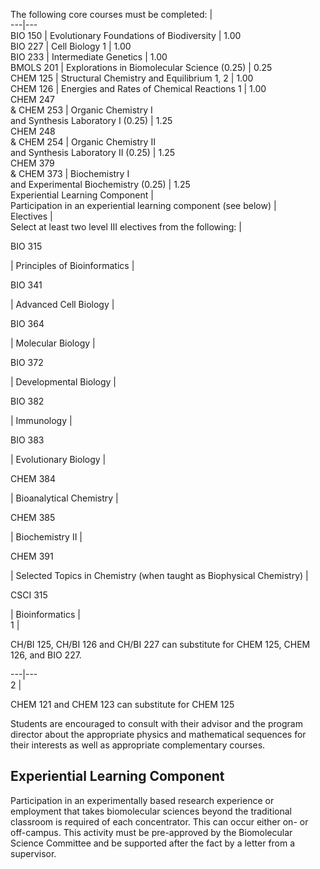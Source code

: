 The following core courses must be completed:  |  
---|---  
BIO 150  |  Evolutionary Foundations of Biodiversity  |  1.00  
BIO 227  |  Cell Biology  1  |  1.00  
BIO 233  |  Intermediate Genetics  |  1.00  
BMOLS 201  |  Explorations in Biomolecular Science (0.25)  |  0.25  
CHEM 125  |  Structural Chemistry and Equilibrium  1, 2  |  1.00  
CHEM 126  |  Energies and Rates of Chemical Reactions  1  |  1.00  
CHEM 247  
& CHEM 253  |  Organic Chemistry I  
and Synthesis Laboratory I (0.25)  |  1.25  
CHEM 248  
& CHEM 254  |  Organic Chemistry II  
and Synthesis Laboratory II (0.25)  |  1.25  
CHEM 379  
& CHEM 373  |  Biochemistry I  
and Experimental Biochemistry (0.25)  |  1.25  
Experiential Learning Component  |  
Participation in an experiential learning component (see below)  |  
Electives  |  
Select at least two level III electives from the following:  |  
  
BIO 315

|  Principles of Bioinformatics  |  
  
BIO 341

|  Advanced Cell Biology  |  
  
BIO 364

|  Molecular Biology  |  
  
BIO 372

|  Developmental Biology  |  
  
BIO 382

|  Immunology  |  
  
BIO 383

|  Evolutionary Biology  |  
  
CHEM 384

|  Bioanalytical Chemistry  |  
  
CHEM 385

|  Biochemistry II  |  
  
CHEM 391

|  Selected Topics in Chemistry (when taught as Biophysical Chemistry)  |  
  
CSCI 315

|  Bioinformatics  |  
1  |

CH/BI 125, CH/BI 126 and CH/BI 227 can substitute for CHEM 125, CHEM 126, and
BIO 227.  
  
---|---  
2  |

CHEM 121 and CHEM 123 can substitute for CHEM 125  
  
Students are encouraged to consult with their advisor and the program director
about the appropriate physics and mathematical sequences for their interests
as well as appropriate complementary courses.

##  Experiential Learning Component

Participation in an experimentally based research experience or employment
that takes biomolecular sciences beyond the traditional classroom is required
of each concentrator. This can occur either on- or off-campus. This activity
must be pre-approved by the Biomolecular Science Committee and be supported
after the fact by a letter from a supervisor.

